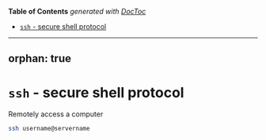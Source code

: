 <!-- START doctoc generated TOC please keep comment here to allow auto update -->
<!-- DON'T EDIT THIS SECTION, INSTEAD RE-RUN doctoc TO UPDATE -->
**Table of Contents**  *generated with [DocToc](https://github.com/thlorenz/doctoc)*

- [`ssh` - secure shell protocol](#ssh---secure-shell-protocol)

<!-- END doctoc generated TOC please keep comment here to allow auto update -->

---
orphan: true
---

# `ssh` - secure shell protocol

Remotely access a computer

```bash
ssh username@servername
```